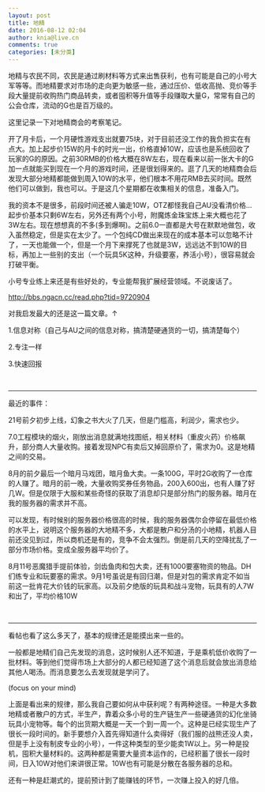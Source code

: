 ```yaml
---
layout: post
title: 地精
date: 2016-08-12 02:04
author: knia@live.cn
comments: true
categories: [未分类]
---
```

地精与农民不同<!--more-->，农民是通过刷材料等方式来出售获利，也有可能是自己的小号大军等等。而地精要求对市场的走向更为敏感一些，通过压价、低收高抛、竞价等手段大量提前收购热门商品转卖，或者囤积等升值等手段赚取大量G，常常有自己的公会仓库，流动的G也是百万级的。

这里记录一下对地精商会的考察笔记。

开了月卡后，一个月硬性游戏支出就要75块，对于目前还没工作的我负担实在有点大。加上起步价15W的月卡的时光一出，价格直掉10W，应该也是系统回收了玩家的G的原因。之前30RMB的价格大概在8W左右，现在看来以前一张大卡的G加一点就能买到现在一个月的游戏时间，还是很划得来的。逛了几天的地精商会后发现大部分地精都能做到周入10W的水平，他们根本不用花RMB去买时间。既然他们可以做到，我也可以。于是这几个星期都在收集相关的信息，准备入门。

我的资本不是很多，前段时间还被人骗走10W，OTZ都怪我自己AU没看清价格...起步价基本只剩6W左右，另外还有两个小号，附魔炼金珠宝炼上来大概也花了3W左右。现在想想真的不多(多到爆啊)。之前6.0一直都是大号在默默地做包，收入虽然稳定，但是实在太少了。一个包纯CD做出来现在的成本基本可以忽略不计了，一天也能做一个，但是一个月下来撑死了也就是3W，远远达不到10W的目标，再加上一些别的支出（一个玩具5K这种，升级要塞，养活小号），很容易就会打破平衡。

小号专业练上来还是有些好处的，专业能帮我扩展经营领域。不说废话了。

http://bbs.ngacn.cc/read.php?tid=9720904

对我启发最大的还是这一篇文章。↑

1.信息对称（自己与AU之间的信息对称，搞清楚硬通货的一切，搞清楚每个）

2.专注一样

3.快速回报

&nbsp;

<hr />

最近的事件：

21号前夕初步上线，幻象之书大火了几天，但是门槛高，利润少，需求也少。

7.0工程模块的烟火，刚放出消息就满地找图纸，相关材料（重皮火药）价格飙升，部分商人大量收购。接着发现NPC有卖后又掉回原价了，需求为0。这是地精之间的交易。

8月的前夕最后一个暗月马戏团，暗月鱼大卖。一条100G，平时2G收购了一仓库的人赚了。暗月的前一晚，大量收购奖券任务物品，200入600出，也有人赚了好几W。但是仅限于大服和某些奇怪的获取了消息却只是部分热门的服务器。暗月在我的服务器的需求并不高。

可以发现，有时候别的服务器价格很高的时候，我的服务器偶尔会停留在最低价格的水平上，说明这个服务器的大地精不多，大都是散户和分汤的小地精，机器人目前还没见到过，所以商机还是有的，竞争不会太强烈。倒是前几天的空降扰乱了一部分市场价格。变成全服务器平均价了。

8月11号恶魔猎手提前体验，剑齿鱼肉和包大卖，还有1000要塞物资的物品。DH们练专业和玩要塞的需求。9月1号虽说是有回归潮，但是对包的需求肯定不如当前这一批肯花大价钱的玩家高。以及前夕绝版的玩具和战斗宠物，玩具有的人7W和出了，平均价格10W

&nbsp;

<hr />

看帖也看了这么多天了，基本的规律还是能摸出来一些的。

一般都是地精们自己先发现的消息，这时候别人还不知道，于是乘机低价收购了一批材料。等到他们觉得市场上大部分的人都已经知道了这个消息后就会放出消息给其他人喝汤。而消息要怎么去发现就是学问了。

(focus on your mind)

上面是看出来的规律，那么我自己要如何从中获利呢？有两种途径。一种是大多数地精或者散户的方式，半生产，靠着众多小号的生产链生产一些硬通货的幻化坐骑玩具小宠物等。每个的出货期大概是一天一个到一周一个。这种是已经实现生产了很长一段时间的。新手要想介入首先得知道什么卖得好（我们服的战熊还没人卖，但是手上没有制皮专业的小号），一件这种类型的至少能卖1W以上。另一种是投机，囤积大量材料的。这两种都是需要大量资本运作的，已经积蓄了很长一段时间，日入10W对他们来讲很正常。10W也有可能是分散在各服务器的总和。

还有一种是赶潮式的，提前预计到了能赚钱的环节，一次赚上投入的好几倍。
